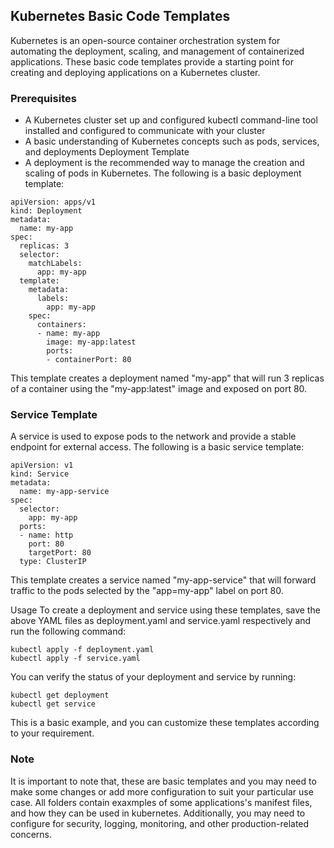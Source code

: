 ## Kubernetes Basic Code Templates 

Kubernetes is an open-source container orchestration system for automating the deployment, scaling, and management of containerized applications. These basic code templates provide a starting point for creating and deploying applications on a Kubernetes cluster.

### Prerequisites
- A Kubernetes cluster set up and configured
kubectl command-line tool installed and configured to communicate with your cluster
- A basic understanding of Kubernetes concepts such as pods, services, and deployments
Deployment Template
- A deployment is the recommended way to manage the creation and scaling of pods in Kubernetes. The following is a basic deployment template:

```
apiVersion: apps/v1
kind: Deployment
metadata:
  name: my-app
spec:
  replicas: 3
  selector:
    matchLabels:
      app: my-app
  template:
    metadata:
      labels:
        app: my-app
    spec:
      containers:
      - name: my-app
        image: my-app:latest
        ports:
        - containerPort: 80
```

This template creates a deployment named "my-app" that will run 3 replicas of a container using the "my-app:latest" image and exposed on port 80.

### Service Template
A service is used to expose pods to the network and provide a stable endpoint for external access. The following is a basic service template:
```
apiVersion: v1
kind: Service
metadata:
  name: my-app-service
spec:
  selector:
    app: my-app
  ports:
  - name: http
    port: 80
    targetPort: 80
  type: ClusterIP
```
This template creates a service named "my-app-service" that will forward traffic to the pods selected by the "app=my-app" label on port 80.

Usage
To create a deployment and service using these templates, save the above YAML files as deployment.yaml and service.yaml respectively and run the following command:

```
kubectl apply -f deployment.yaml
kubectl apply -f service.yaml
```
You can verify the status of your deployment and service by running:

```
kubectl get deployment
kubectl get service
```
This is a basic example, and you can customize these templates according to your requirement.

### Note
It is important to note that, these are basic templates and you may need to make some changes or add more configuration to suit your particular use case. All folders contain exaxmples of some applications's manifest files, and how they can be used in kubernetes. Additionally, you may need to configure for security, logging, monitoring, and other production-related concerns.

